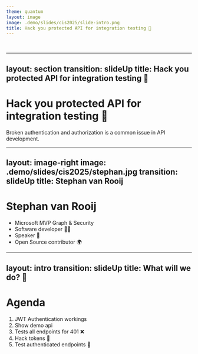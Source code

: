 ```yaml
---
theme: quantum
layout: image
image: .demo/slides/cis2025/slide-intro.png
title: Hack you protected API for integration testing 🧪
---
```


&nbsp;

---
layout: section
transition: slideUp
title: Hack you protected API for integration testing 🧪
---

# Hack you protected API for integration testing 🧪

Broken authentication and authorization is a common issue in API development.


---
layout: image-right
image: .demo/slides/cis2025/stephan.jpg
transition: slideUp
title: Stephan van Rooij
---

# Stephan van Rooij

- Microsoft MVP Graph & Security
- Software developer 🧑‍💻
- Speaker 🎤
- Open Source contributor 🌍

---
layout: intro
transition: slideUp
title: What will we do? 📅
---

# Agenda

1. JWT Authentication workings
2. Show demo api
3. Tests all endpoints for 401 ❌
4. Hack tokens 🔐
5. Test authenticated endpoints 🔑
